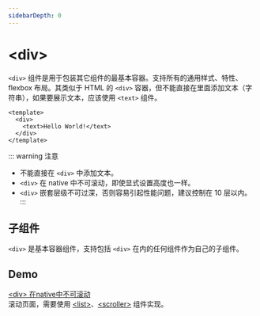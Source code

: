 ```yaml
---
sidebarDepth: 0
---
```

# &lt;div&gt;

`<div>` 组件是用于包装其它组件的最基本容器。支持所有的通用样式、特性、flexbox 布局。其类似于 HTML 的 `<div>` 容器，但不能直接在里面添加文本（字符串），如果要展示文本，应该使用 `<text>` 组件。

``` vue{2}
<template>
  <div>
    <text>Hello World!</text>
  </div>
</template>
```

::: warning 注意
* 不能直接在 `<div>` 中添加文本。
* `<div>` 在 native 中不可滚动，即使显式设置高度也一样。
* `<div>` 嵌套层级不可过深，否则容易引起性能问题，建议控制在 10 层以内。
:::

## 子组件
`<div>` 是基本容器组件，支持包括 `<div>` 在内的任何组件作为自己的子组件。

## Demo
[&lt;div&gt; 在native中不可滚动](http://dotwe.org/vue/57cc2dd8955b0ead3e5b46e3df2f58b9)  
滚动页面，需要使用 [&lt;list&gt;](/zh/docs/list.html)、[&lt;scroller&gt;](/zh/docs/scroller.html) 组件实现。
